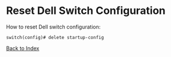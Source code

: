 # Reset Dell Switch Configuration

How to reset Dell switch configuration:

```
switch(config)# delete startup-config
```

[Back to Index](index.md)
